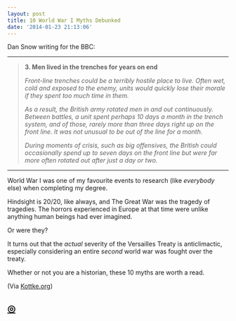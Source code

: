 ```yaml
---
layout: post
title: 10 World War I Myths Debunked
date: '2014-01-23 21:13:06'
---
```


<p>Dan Snow writing for the BBC:</p>

<hr />

<blockquote>
  <p><strong>3. Men lived in the trenches for years on end</strong></p>
  
  <p><em>Front-line trenches could be a terribly hostile place to live. Often wet, cold and exposed to the enemy, units would quickly lose their morale if they spent too much time in them.</em></p>
  
  <p><em>As a result, the British army rotated men in and out continuously. Between battles, a unit spent perhaps 10 days a month in the trench system, and of those, rarely more than three days right up on the front line. It was not unusual to be out of the line for a month.</em></p>
  
  <p><em>During moments of crisis, such as big offensives, the British could occasionally spend up to seven days on the front line but were far more often rotated out after just a day or two.</em></p>
</blockquote>

<hr />

<p>World War I was one of my favourite events to research (like <em>everybody</em> else) when completing my degree. </p>

<p>Hindsight is 20/20, like always, and The Great War was the tragedy of tragedies. The horrors experienced in Europe at that time were unlike anything human beings had ever imagined. </p>

<p>Or were they?</p>

<p>It turns out that the <em>actual</em> severity of the Versailles Treaty is anticlimactic, especially considering an entire <em>second</em> world war was fought over the treaty.</p>

<p>Whether or not you are a historian, these 10 myths are worth a read.</p>

<p>(Via <a href="http://kottke.org/14/01/ten-world-war-i-myths">Kottke.org</a>)</p>

<h2 id="httpthenewsprintcoblogworldwaronemyths"><a href="http://thenewsprint.co/blog/world-war-one-myths">◎</a></h2>
